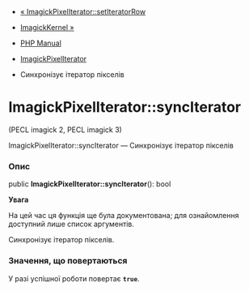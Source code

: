 - [«
ImagickPixelIterator::setIteratorRow](imagickpixeliterator.setiteratorrow.md)
- [ImagickKernel »](class.imagickkernel.md)

- [PHP Manual](index.md)
- [ImagickPixelIterator](class.imagickpixeliterator.md)
- Синхронізує ітератор пікселів

# ImagickPixelIterator::syncIterator

(PECL imagick 2, PECL imagick 3)

ImagickPixelIterator::syncIterator — Синхронізує ітератор пікселів

### Опис

public **ImagickPixelIterator::syncIterator**(): bool

**Увага**

На цей час ця функція ще була документована; для
ознайомлення доступний лише список аргументів.

Синхронізує ітератор пікселів.

### Значення, що повертаються

У разі успішної роботи повертає **`true`**.
